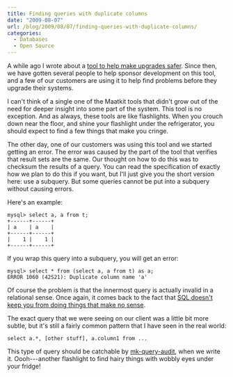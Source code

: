 ```yaml
---
title: Finding queries with duplicate columns
date: "2009-08-07"
url: /blog/2009/08/07/finding-queries-with-duplicate-columns/
categories:
  - Databases
  - Open Source
---
```

A while ago I wrote about a [tool to help make upgrades safer](http://code.google.com/p/maatkit/wiki/mk_upgrade). Since then, we have gotten several people to help sponsor development on this tool, and a few of our customers are using it to help find problems before they upgrade their systems.

I can't think of a single one of the Maatkit tools that didn't grow out of the need for deeper insight into some part of the system. This tool is no exception. And as always, these tools are like flashlights. When you crouch down near the floor, and shine your flashlight under the refrigerator, you should expect to find a few things that make you cringe.

The other day, one of our customers was using this tool and we started getting an error. The error was caused by the part of the tool that verifies that result sets are the same. Our thought on how to do this was to checksum the results of a query. You can read the specification of exactly how we plan to do this if you want, but I'll just give you the short version here: use a subquery. But some queries cannot be put into a subquery without causing errors.

Here's an example:

    mysql> select a, a from t;
    +------+------+
    | a    | a    |
    +------+------+
    |    1 |    1 | 
    +------+------+

If you wrap this query into a subquery, you will get an error:

    mysql> select * from (select a, a from t) as a;
    ERROR 1060 (42S21): Duplicate column name 'a'

Of course the problem is that the innermost query is actually invalid in a relational sense. Once again, it comes back to the fact that [SQL doesn't keep you from doing things that make no sense](/blog/2009/03/29/a-review-of-sql-and-relational-theory-by-c-j-date/).

The exact query that we were seeing on our client was a little bit more subtle, but it's still a fairly common pattern that I have seen in the real world:

    select a.*, [other stuff], a.column1 from ...

This type of query should be catchable by [mk-query-audit](http://www.maatkit.org/doc/mk-query-advisor.html), when we write it. Oooh---another flashlight to find hairy things with wobbly eyes under your fridge!


